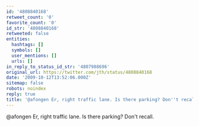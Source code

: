 ```yaml
---
id: '4808840168'
retweet_count: '0'
favorite_count: '0'
id_str: '4808840168'
retweeted: false
entities:
  hashtags: []
  symbols: []
  user_mentions: []
  urls: []
in_reply_to_status_id_str: '4807988696'
original_url: https://twitter.com/jth/status/4808840168
date: '2009-10-12T13:52:06.000Z'
sitemap: false
robots: noindex
reply: true
title: '@afongen Er, right traffic lane. Is there parking? Don''t recall.'
---
```


@afongen Er, right traffic lane. Is there parking? Don't recall.